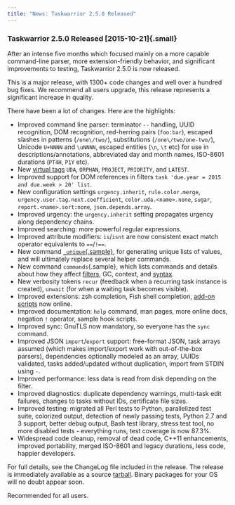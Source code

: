 ```yaml
---
title: "News: Taskwarrior 2.5.0 Released"
---
```


### Taskwarrior 2.5.0 Released [2015-10-21]{.small}

After an intense five months which focused mainly on a more capable command-line
parser, more extension-friendly behavior, and significant improvements to
testing, Taskwarrior 2.5.0 is now released.

This is a major release, with 1300+ code changes and well over a hundred bug
fixes. We recommend all users upgrade, this release represents a significant
increase in quality.

There have been a lot of changes. Here are the highlights:

-   Improved command line parser: terminator `--` handling, UUID recognition,
    DOM recognition, red-herring pairs (`foo:bar`), escaped slashes in patterns
    (`/one\/two/`), substitutions (`/one\/two/one-two/`), Unicode `U+NNNN` and
    `\uNNNN`, escaped entities (`\n`, `\t` etc) for use in
    descriptions/annotations, abbreviated day and month names, ISO-8601
    durations (`PT4H`, `P1Y` etc).
-   New [virtual tags](/docs/tags.html) `UDA`, `ORPHAN`, `PROJECT`, `PRIORITY`,
    and `LATEST`.
-   Improved support for DOM references in filters
    `task 'due.year = 2015 and due.week > 20' list`.
-   New configuration settings `urgency.inherit`, `rule.color.merge`,
    `urgency.user.tag.next.coefficient`, `color.uda.<name>.none`, `sugar`,
    `report.<name>.sort:none`, `json.depends.array`.
-   Improved urgency: the `urgency.inherit` setting propagates urgency along
    dependency chains.
-   Improved searching: more powerful regular expressions.
-   Improved attribute modifiers: `is`/`isnt` are now consistent exact match
    operator equivalents to `==`/`!==`.
-   New command [`_unique`{.sample}](/docs/commands/_unique.html), for
    generating unique lists of values, and will ultimately replace several
    helper commands.
-   New command `commands`{.sample}, which lists commands and details about how
    they affect [filters](/docs/filter.html), GC, context, and
    [syntax](/docs/syntax.html).
-   New verbosity tokens `recur` (feedback when a recurring task instance is
    created), `unwait` (for when a waiting task becomes visible).
-   Improved extensions: zsh completion, Fish shell completion, [add-on
    scripts](/tools/#exts) now online.
-   Improved documentation: `help` command, man pages, more online docs,
    negation `!` operator, sample hook scripts.
-   Improved sync: GnuTLS now mandatory, so everyone has the `sync` command.
-   Improved JSON `import`/`export` support: free-format JSON, task arrays
    assumed (which makes import/export work with out-of-the-box parsers),
    dependencies optionally modeled as an array, UUIDs validated, tasks
    added/updated without duplication, import from STDIN using `-`.
-   Improved performance: less data is read from disk depending on the filter.
-   Improved diagnostics: duplicate dependency warnings, multi-task edit
    failures, changes to tasks without IDs, certificate file sizes.
-   Improved testing: migrated all Perl tests to Python, parallelized test
    suite, colorized output, detection of newly passing tests, Python 2.7 and 3
    support, better debug output, Bash test library, stress test tool, no more
    disabled tests - everything runs, test coverage is now 87.3%.
-   Widespread code cleanup, removal of dead code, C++11 enhancements, improved
    portability, merged ISO-8601 and legacy durations, less code, happier
    developers.

For full details, see the ChangeLog file included in the release. The release is
immediately available as a source [tarball](/download/task-2.5.0.tar.gz). Binary
packages for your OS will no doubt appear soon.

Recommended for all users.
